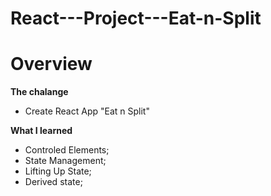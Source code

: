 # React---Project---Eat-n-Split

# Overview
**The chalange**
- Create React App "Eat n Split"

**What I learned**
- Controled Elements;
- State Management;
- Lifting Up State;
- Derived state;
